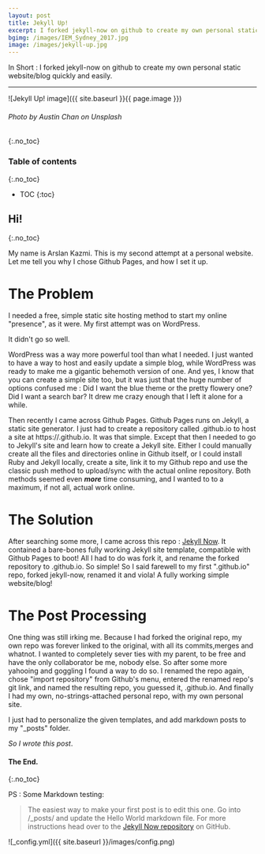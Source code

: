 ```yaml
---
layout: post
title: Jekyll Up!
excerpt: I forked jekyll-now on github to create my own personal static website/blog quickly and easily.
bgimg: /images/IEM_Sydney_2017.jpg
image: /images/jekyll-up.jpg
---
```


In Short : I forked jekyll-now on github to create my own personal static website/blog quickly and easily.

----

![Jekyll Up! image]({{ site.baseurl }}{{ page.image }})
###### _Photo by Austin Chan on Unsplash_
{:.no_toc}

###  Table of contents
{:.no_toc}

* TOC
{:toc}

## **Hi!**
{:.no_toc}

My name is Arslan Kazmi. This is my second attempt at a personal website. Let me tell you why I chose Github Pages, and how I set it up.

# The Problem

I needed a free, simple static site hosting method to start my online "presence", as it were. My first attempt was on WordPress. 

It didn't go so well. 

WordPress was a way more powerful tool than what I needed. I just wanted to have a way to host and easily update a simple blog, while WordPress was ready to make me a gigantic behemoth version of one. And yes, I know that you can create a simple site too, but it was just that the huge number of options confused me : Did I want the blue theme or the pretty flowery one? Did I want a search bar? It drew me crazy enough that I left it alone for a while.

Then recently I came across Github Pages. Github Pages runs on Jekyll, a static site generator. I just had to create a repository called <username>.github.io to host a site at https://<username>.github.io. It was that simple. Except that then I needed to go to Jekyll's site and learn how to create a Jekyll site. Either I could manually create all the files and directories online in Github itself, or I could install Ruby and Jekyll locally, create a site, link it to my Github repo and use the classic push method to upload/sync with the actual online repository. Both methods seemed even <b><i>more</i></b> time consuming, and I wanted to to a maximum, if not all, actual work online.
  
# The Solution

After searching some more, I came across this repo : [Jekyll Now](https://github.com/barryclark/jekyll-now). It contained a bare-bones fully working Jekyll site template, compatible with Github Pages to boot! All I had to do was fork it, and rename the forked repository to <username>.github.io. So simple! So I said farewell to my first ".github.io" repo, forked jekyll-now, renamed it and viola! A fully working simple website/blog!
  
# The Post Processing
 
 One thing was still irking me. Because I had forked the original repo, my own repo was forever linked to the original, with all its commits,merges and whatnot. I wanted to completely sever ties with my parent, to be free and have the only collaborator be me, nobody else. So after some more yahooing and goggling I found a way to do so. I renamed the repo again, chose "import repository" from Github's menu, entered the renamed repo's git link, and named the resulting repo, you guessed it, <username>.github.io. And finally I had my own, no-strings-attached personal repo, with my own personal site.
  
 I just had to personalize the given templates, and add markdown posts to my "_posts" folder. 
 
<i>So I wrote this post</i>.
 
#### The End.
{:.no_toc}
  
PS : Some Markdown testing: 

>The easiest way to make your first post is to edit this one. Go into /_posts/ and update the Hello World markdown file. For more instructions head over to the [Jekyll Now repository](https://github.com/barryclark/jekyll-now) on GitHub.

![_config.yml]({{ site.baseurl }}/images/config.png)

